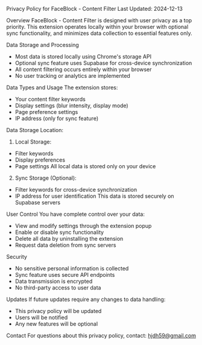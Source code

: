 Privacy Policy for FaceBlock - Content Filter
Last Updated: 2024-12-13

Overview
FaceBlock - Content Filter is designed with user privacy as a top priority. This extension operates locally within your browser with optional sync functionality, and minimizes data collection to essential features only.

Data Storage and Processing
* Most data is stored locally using Chrome's storage API
* Optional sync feature uses Supabase for cross-device synchronization
* All content filtering occurs entirely within your browser
* No user tracking or analytics are implemented

Data Types and Usage
The extension stores:
* Your content filter keywords
* Display settings (blur intensity, display mode)
* Page preference settings
* IP address (only for sync feature)

Data Storage Location:
1. Local Storage:
  * Filter keywords
  * Display preferences
  * Page settings
  All local data is stored only on your device

2. Sync Storage (Optional):
  * Filter keywords for cross-device synchronization
  * IP address for user identification
  This data is stored securely on Supabase servers

User Control
You have complete control over your data:
* View and modify settings through the extension popup
* Enable or disable sync functionality
* Delete all data by uninstalling the extension
* Request data deletion from sync servers

Security
* No sensitive personal information is collected
* Sync feature uses secure API endpoints
* Data transmission is encrypted
* No third-party access to user data

Updates
If future updates require any changes to data handling:
* This privacy policy will be updated
* Users will be notified
* Any new features will be optional

Contact
For questions about this privacy policy, contact: hjdh59@gmail.com
